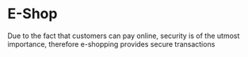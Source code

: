# E-Shop
Due to the fact that customers can pay online, security is of the utmost importance, therefore e-shopping provides secure transactions
